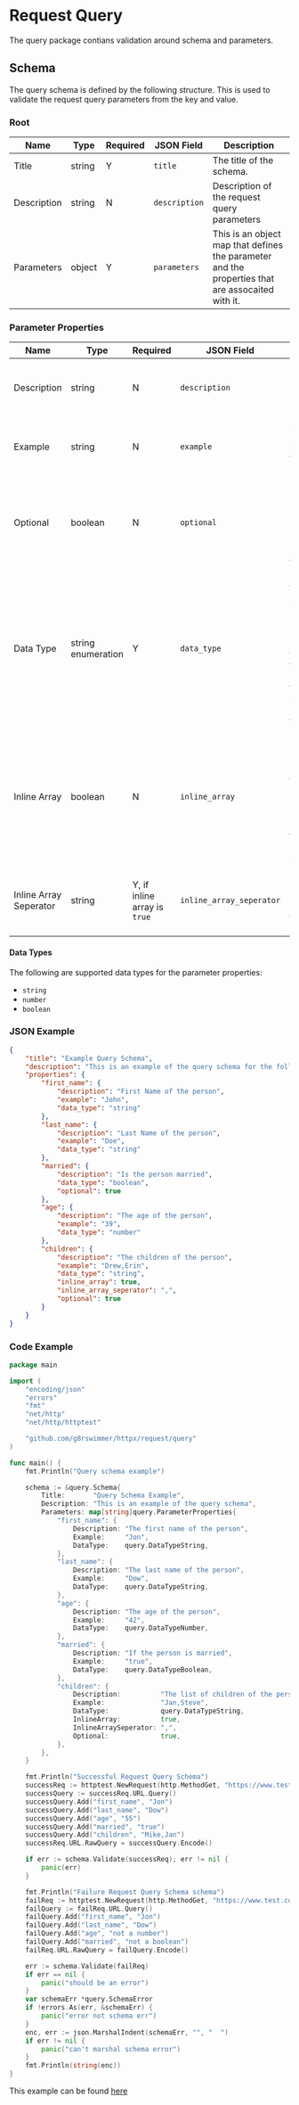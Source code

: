 # Request Query
The query package contians validation around schema and parameters.

## Schema
The query schema is defined by the following structure.  This is used to validate the request query parameters from the key and value.

### Root
| Name             | Type    | Required | JSON Field         | Description                                                                                                                                                                             |
|------------------|---------|----------|--------------------|-----------------------------------------------------------------------------------------------------------------------------------------------------------------------------------------|
| Title            | string  | Y        | `title`            | The title of the schema.                                                                                                                                                                |
| Description      | string  | N        | `description`      | Description of the request query parameters                                                                                                                                             |
| Parameters       | object  | Y        | `parameters`       | This is an object map that defines the parameter and the properties that are assocaited with it.                                                                                        |

### Parameter Properties
| Name                   | Type               | Required                     | JSON Field               | Description                                                                                                                            |
|------------------------|--------------------|------------------------------|--------------------------|----------------------------------------------------------------------------------------------------------------------------------------|
| Description            | string             | N                            | `description`            | Description of the request query parameters                                                                                            |
| Example                | string             | N                            | `example`                | An example of common values for the parameter.                                                                                         |
| Optional                | boolean             | N                            | `optional`                | If the parameter is optional.  If in the query it will be cheked, but will not fail if not |
| Data Type              | string enumeration | Y                            | `data_type`              | The data type of the parameter.  While all parameters are "strings" in the query, this is the data type that it would be converted to. |
| Inline Array           | boolean            | N                            | `inline_array`           | Some parameters may use a seperator to represent an array.  This is to indicate that the parameter value.                              |
| Inline Array Seperator | string             | Y, if inline array is `true` | `inline_array_seperator` | The seperator used to seperate the array ellements.                                                                                    |

#### Data Types
The following are supported data types for the parameter properties:
  *  `string`
  *  `number`
  *  `boolean`

### JSON Example
```json
{
    "title": "Example Query Schema",
    "description": "This is an example of the query schema for the following query: ?last_name=Doe&first_name=John&married=true&age=34,children=David,Susan",
    "properties": {
        "first_name": {
            "description": "First Name of the person",
            "example": "John",
            "data_type": "string"
        },
        "last_name": {
            "description": "Last Name of the person",
            "example": "Doe",
            "data_type": "string"
        },
        "married": {
            "description": "Is the person married",
            "data_type": "boolean",
            "optional": true
        },
        "age": {
            "description": "The age of the person",
            "example": "39",
            "data_type": "number"
        },
        "children": {
            "description": "The children of the person",
            "example": "Drew,Erin",
            "data_type": "string",
            "inline_array": true,
            "inline_array_seperator": ",",
            "optional": true
        }
    }
}
```
### Code Example
```go
package main

import (
	"encoding/json"
	"errors"
	"fmt"
	"net/http"
	"net/http/httptest"

	"github.com/g8rswimmer/httpx/request/query"
)

func main() {
	fmt.Println("Query schema example")

	schema := &query.Schema{
		Title:       "Query Schema Example",
		Description: "This is an example of the query schema",
		Parameters: map[string]query.ParameterProperties{
			"first_name": {
				Description: "The first name of the person",
				Example:     "Jon",
				DataType:    query.DataTypeString,
			},
			"last_name": {
				Description: "The last name of the person",
				Example:     "Dow",
				DataType:    query.DataTypeString,
			},
			"age": {
				Description: "The age of the person",
				Example:     "42",
				DataType:    query.DataTypeNumber,
			},
			"married": {
				Description: "If the person is married",
				Example:     "true",
				DataType:    query.DataTypeBoolean,
			},
			"children": {
				Description:          "The list of children of the person, optional",
				Example:              "Jan,Steve",
				DataType:             query.DataTypeString,
				InlineArray:          true,
				InlineArraySeperator: ",",
				Optional:             true,
			},
		},
	}

	fmt.Println("Successful Request Query Schema")
	successReq := httptest.NewRequest(http.MethodGet, "https://www.test.com", nil)
	successQuery := successReq.URL.Query()
	successQuery.Add("first_name", "Jon")
	successQuery.Add("last_name", "Dow")
	successQuery.Add("age", "55")
	successQuery.Add("married", "true")
	successQuery.Add("children", "Mike,Jan")
	successReq.URL.RawQuery = successQuery.Encode()

	if err := schema.Validate(successReq); err != nil {
		panic(err)
	}

	fmt.Println("Failure Request Query Schema schema")
	failReq := httptest.NewRequest(http.MethodGet, "https://www.test.com", nil)
	failQuery := failReq.URL.Query()
	failQuery.Add("first_name", "Jon")
	failQuery.Add("last_name", "Dow")
	failQuery.Add("age", "not a number")
	failQuery.Add("married", "not a boolean")
	failReq.URL.RawQuery = failQuery.Encode()

	err := schema.Validate(failReq)
	if err == nil {
		panic("should be an error")
	}
	var schemaErr *query.SchemaError
	if !errors.As(err, &schemaErr) {
		panic("error not schema err")
	}
	enc, err := json.MarshalIndent(schemaErr, "", "  ")
	if err != nil {
		panic("can't marshal schema error")
	}
	fmt.Println(string(enc))
}
```
This example can be found [here](../../_examples/request/query-schema/main.go)